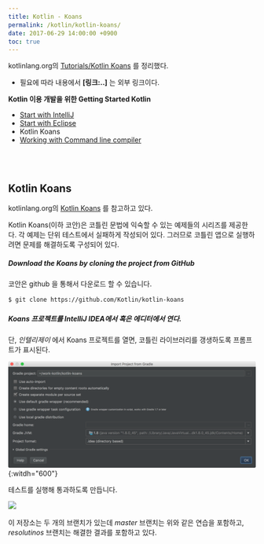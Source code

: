 ```yaml
---
title: Kotlin - Koans
permalink: /kotlin/kotlin-koans/
date: 2017-06-29 14:00:00 +0900
toc: true
---
```


kotlinlang.org의 [Tutorials/Kotlin Koans](https://kotlinlang.org/docs/tutorials/koans.html) 를 정리했다.

- 필요에 따라 내용에서 **[링크:..]** 는 외부 링크이다.


**Kotlin 이용 개발을 위한 Getting Started Kotlin**

 - [Start with IntelliJ](/kotlin/2017/06/28/tutorial-start-with-intellij.html)
 - [Start with Eclipse](/kotlin/2017/06/29/tutorial-start-with-eclipse.html)
 - Kotlin Koans
 - [Working with Command line compiler](/kotlin/2017/06/28/tutorial-commandline-tools.html)

<br/>
<br/>


## Kotlin Koans

kotlinlang.org의 [Kotlin Koans](https://kotlinlang.org/docs/tutorials/koans.html) 를 참고하고 있다.

Kotlin Koans(이하 코안)은 코틀린 문법에 익숙할 수 있는 예제들의 시리즈를 제공한다. 각 예제는 단위 테스트에서 실패하게 작성되어 있다. 그러므로 코틀린 앱으로 실행하려면 문제를 해결하도록 구성되어 있다.


##### Download the Koans by cloning the project from GitHub

코안은 github 을 통해서 다운로드 할 수 있습니다.

```sh
$ git clone https://github.com/Kotlin/kotlin-koans
```

##### Koans 프로젝트를 IntelliJ IDEA에서 혹은 에디터에서 연다.

단, *인텔리제이* 에서 Koans 프로젝트를 열면, 코틀린 라이브러리를 갱생하도록 프롬프트가 표시된다.

![Open Koans in IntelliJ](/images/kotlin/koans-intellij01.png){:witdh="600"}


테스트를 실행해 통과하도록 만듭니다.

![](https://kotlinlang.org/assets/images/tutorials/koans/all-tests.png)

이 저장소는 두 개의 브랜치가 있는데 *master* 브랜치는 위와 같은 연습을 포함하고, *resolutinos* 브랜치는 해결한 결과를 포함하고 있다.


